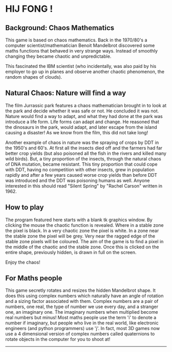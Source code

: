 

HIJ FONG !
==========

Background: Chaos Mathematics
-----------------------------

This game is based on chaos mathematics.
Back in the 1970/80's a computer scientist/mathematician
Benoit Mandelbrot discovered some maths functions that
behaved in very strange ways. Instead of smoothly changing
they became chaotic and unpredictable.

This fascinated the IBM scientist (who incidentally, was also paid by his employer to
go up in planes and observe another chaotic phenomenon, the random shapes of clouds).

Natural Chaos: Nature will find a way
-------------------------------------

The film Jurrassic park features a chaos mathematician brought in to
look at the park and decide whether it was safe or not.
He concluded it was not. Nature would find a way to adapt, and 
what they had done at the park was introduce a life form. Life forms can
adapt and change. He reasoned that the dinosaurs in the park, would adapt, and
later escape from the island causing a disaster!
As we know from the film, this did not take long!

Another example of chaos in nature was the spraying of crops by DDT
in the 1950's and 60's. At first all the insects died off and the farmers
had far better crop yields (but also poisoned all the fish in the rivers and killed many wild birds).
But, a tiny proportion of the insects, through the natural chaos
of DNA mutation, became resistant. This tiny proportion that could cope with DDT, having no competition
with other insects,
grew in population rapidly and after a few years caused worse crop yields than before DDT
was introduced and the DDT was poisoning humans as well. Anyone interested in this should read "Silent Spring" by "Rachel Carson"
written in 1962.

How to play
-----------

The program featured here starts with a blank tk graphics window. By clicking the mouse
the chaotic function is revealed. Where in a stable zone the pixel is black.
In a very chaotic zone the pixel is white. In a zone near the stable zone
the pixel will be grey. Very near the ragged edge of the stable zone
pixels will be coloured.
The aim of the game is to find a pixel in the middle of the chaotic and 
the stable zone.
Once this is clicked on the entire shape, previously hidden, is drawn in full on the screen.

Enjoy the chaos!

For Maths people
----------------

This game secretly rotates and resizes the hidden Mandelbrot shape.
It does this using complex numbers which naturally have an angle of rotation
and a sizing factor associated with them.
Complex numbers are a pair of numbers, one real, the type of number
we use every day, and a stranger one, an imaginary one.
The imaginary numbers when multiplied  become real numbers but minus!
Most maths people use the term 'i' to denote a number if imaginary,
but people who live in the real world, like electronic engineers
(and python programmers) use 'j'.
In fact, most 3D games now use a 4 dimensional version of complex numbers
called quaternions to rotate objects in the computer for you to shoot at!

-----------------------------------------------------------------------------------------------------------------
